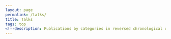 ```yaml
---
layout: page
permalink: /talks/
title: Talks
tags: top
<!--description: Publications by categories in reversed chronological order. -->
---
```










